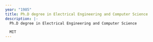 ```yaml
---
year: "1985"
title: Ph.D degree in Electrical Engineering and Computer Science
description: |-
  Ph.D degree in Electrical Engineering and Computer Science

  MIT
---
```

